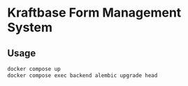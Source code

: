 # Kraftbase Form Management System 

## Usage 

```bash
docker compose up
docker compose exec backend alembic upgrade head
```
